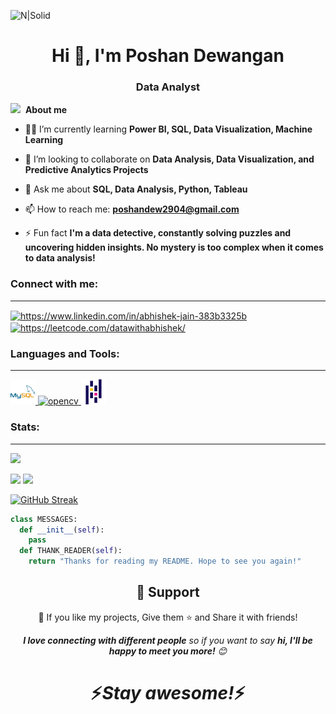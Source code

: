 ![N|Solid](https://drive.google.com/uc?export=view&id=1OU8yTzWm5ieKMQNll-2A4vfHpQrngvu2)
<h1 align="center">Hi 👋, I'm Poshan Dewangan</h1>
<h3 align="center">Data Analyst </h3>


<img src="https://media.giphy.com/media/iY8CRBdQXODJSCERIr/giphy.gif" width="30px">&nbsp; **About me**

- 🌱🌱 I’m currently learning **Power BI, SQL, Data Visualization, Machine Learning**

- 👯 I’m looking to collaborate on **Data Analysis, Data Visualization, and Predictive Analytics Projects**

- 💬 Ask me about **SQL, Data Analysis, Python, Tableau**

- 📫 How to reach me: **poshandew2904@gmail.com**

- ⚡ Fun fact **I'm a data detective, constantly solving puzzles and uncovering hidden insights. No mystery is too complex when it comes to data analysis!**


























<h3 align="left">Connect with me:</h3>
<hr>
<p align="left">
<a href="https://www.linkedin.com/in/poshandewangan/" target="blank"><img align="center" src="https://raw.githubusercontent.com/poshandew/github-profile-readme-generator/master/src/images/icons/Social/linked-in-alt.svg" alt="https://www.linkedin.com/in/abhishek-jain-383b3325b" height="30" width="40" /></a>
<a href="[https://leetcode.com/datawithabhishek](https://public.tableau.com/app/profile/poshan.dewangan/vizzes)/" target="blank"><img align="center" src="https://raw.githubusercontent.com/rahuldkjain/github-profile-readme-generator/master/src/images/icons/Social/tableau-public.svg" alt="https://leetcode.com/datawithabhishek/" height="30" width="40" /></a>
</p>

<h3 align="left">Languages and Tools:</h3>
<hr>
<p align="left">  <a href="https://www.mysql.com/" target="_blank" rel="noreferrer"> <img src="https://raw.githubusercontent.com/devicons/devicon/master/icons/mysql/mysql-original-wordmark.svg" alt="mysql" width="40" height="40"/> </a> <a href="https://opencv.org/" target="_blank" rel="noreferrer"> <img src="https://www.vectorlogo.zone/logos/opencv/opencv-icon.svg" alt="opencv" width="40" height="40"/> </a> <a href="https://pandas.pydata.org/" target="_blank" rel="noreferrer"> <img src="https://raw.githubusercontent.com/devicons/devicon/2ae2a900d2f041da66e950e4d48052658d850630/icons/pandas/pandas-original.svg" alt="pandas" width="40" height="40"/> </a> </p>
<h3 align="lest"> Stats: </h3>
<hr>

![](http://github-profile-summary-cards.vercel.app/api/cards/profile-details?username=poshandew&theme=chartreuse_dark)



![](http://github-profile-summary-cards.vercel.app/api/cards/stats?username=poshandew&theme=chartreuse_dark)
![](http://github-profile-summary-cards.vercel.app/api/cards/productive-time?username=poshandew&theme=chartreuse_dark&utcOffset=8)



[![GitHub Streak](https://streak-stats.demolab.com?user=poshandew&theme=github-dark)](https://git.io/streak-stats)


```python
class MESSAGES:
  def __init__(self):
    pass
  def THANK_READER(self):
    return "Thanks for reading my README. Hope to see you again!"
```





<h2 align="center">🤝 Support</h2>
<p align="center">💙 If you like my projects, Give them ⭐ and Share it with friends!</p>
</p>
<p align="center"><em><b>I love connecting with different people</b> so if you want to say <b>hi, I'll be happy to meet you more!</b> 😊</em>
<h1 align='center'>⚡️<i>Stay awesome!</i>⚡️</h1>

